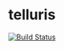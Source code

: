 # telluris
[![Build Status](https://travis-ci.org/sguimmara/telluris.svg?branch=master)](https://travis-ci.org/sguimmara/telluris)
